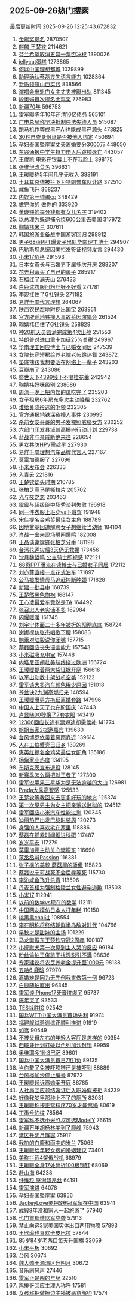 ## 2025-09-26热门搜索 
最后更新时间 2025-09-26 12:25:43.672832 
1. [金鸡奖提名](https://s.weibo.com/weibo?q=%E9%87%91%E9%B8%A1%E5%A5%96%E6%8F%90%E5%90%8D&t=31&band_rank=1&Refer=top) 2870507
1. [麒麟 王楚钦](https://s.weibo.com/weibo?q=%E9%BA%92%E9%BA%9F%20%E7%8E%8B%E6%A5%9A%E9%92%A6&t=31&band_rank=1&Refer=top) 2114621
1. [芬兰希望取消五常一票否决权](https://s.weibo.com/weibo?q=%E8%8A%AC%E5%85%B0%E5%B8%8C%E6%9C%9B%E5%8F%96%E6%B6%88%E4%BA%94%E5%B8%B8%E4%B8%80%E7%A5%A8%E5%90%A6%E5%86%B3%E6%9D%83&t=31&band_rank=1&Refer=top) 1390026
1. [jellycat蛋糕](https://s.weibo.com/weibo?q=%23jellycat%E8%9B%8B%E7%B3%95%23&t=31&band_rank=2&Refer=top) 1273865
1. [何以中国理想都城](https://s.weibo.com/weibo?q=%23%E4%BD%95%E4%BB%A5%E4%B8%AD%E5%9B%BD%E7%90%86%E6%83%B3%E9%83%BD%E5%9F%8E%23&t=31&band_rank=3&Refer=top) 1029899
1. [助理确认蔡磊丧失语言能力](https://s.weibo.com/weibo?q=%23%E5%8A%A9%E7%90%86%E7%A1%AE%E8%AE%A4%E8%94%A1%E7%A3%8A%E4%B8%A7%E5%A4%B1%E8%AF%AD%E8%A8%80%E8%83%BD%E5%8A%9B%23&t=31&band_rank=1&Refer=top) 1028364
1. [新质领航山西实践](https://s.weibo.com/weibo?q=%23%E6%96%B0%E8%B4%A8%E9%A2%86%E8%88%AA%E5%B1%B1%E8%A5%BF%E5%AE%9E%E8%B7%B5%23&t=31&band_rank=3&Refer=top) 838566
1. [演唱会出轨门女主丈夫被曝出轨](https://s.weibo.com/weibo?q=%23%E6%BC%94%E5%94%B1%E4%BC%9A%E5%87%BA%E8%BD%A8%E9%97%A8%E5%A5%B3%E4%B8%BB%E4%B8%88%E5%A4%AB%E8%A2%AB%E6%9B%9D%E5%87%BA%E8%BD%A8%23&t=31&band_rank=2&Refer=top) 811345
1. [段奥娟首次提名金鸡奖](https://s.weibo.com/weibo?q=%23%E6%AE%B5%E5%A5%A5%E5%A8%9F%E9%A6%96%E6%AC%A1%E6%8F%90%E5%90%8D%E9%87%91%E9%B8%A1%E5%A5%96%23&t=31&band_rank=4&Refer=top) 776983
1. [新疆70年](https://s.weibo.com/weibo?q=%23%E6%96%B0%E7%96%8670%E5%B9%B4%23&t=31&band_rank=3&Refer=top) 596753
1. [雷军曝陈年10年还清10亿债务](https://s.weibo.com/weibo?q=%23%E9%9B%B7%E5%86%9B%E6%9B%9D%E9%99%88%E5%B9%B410%E5%B9%B4%E8%BF%98%E6%B8%8510%E4%BA%BF%E5%80%BA%E5%8A%A1%23&t=31&band_rank=4&Refer=top) 565101
1. [广电总局称坚决抵制违法失德人员](https://s.weibo.com/weibo?q=%23%E5%B9%BF%E7%94%B5%E6%80%BB%E5%B1%80%E7%A7%B0%E5%9D%9A%E5%86%B3%E6%8A%B5%E5%88%B6%E8%BF%9D%E6%B3%95%E5%A4%B1%E5%BE%B7%E4%BA%BA%E5%91%98%23&t=31&band_rank=5&Refer=top) 515087
1. [跑马机作弊成黑产AI也能成黑产源头](https://s.weibo.com/weibo?q=%23%E8%B7%91%E9%A9%AC%E6%9C%BA%E4%BD%9C%E5%BC%8A%E6%88%90%E9%BB%91%E4%BA%A7AI%E4%B9%9F%E8%83%BD%E6%88%90%E9%BB%91%E4%BA%A7%E6%BA%90%E5%A4%B4%23&t=31&band_rank=3&Refer=top) 473825
1. [30秒自查身份证是否被他人绑定](https://s.weibo.com/weibo?q=%2330%E7%A7%92%E8%87%AA%E6%9F%A5%E8%BA%AB%E4%BB%BD%E8%AF%81%E6%98%AF%E5%90%A6%E8%A2%AB%E4%BB%96%E4%BA%BA%E7%BB%91%E5%AE%9A%23&t=31&band_rank=4&Refer=top) 450694
1. [孕妇泰国坠崖案丈夫离婚要分3000万](https://s.weibo.com/weibo?q=%E5%AD%95%E5%A6%87%E6%B3%B0%E5%9B%BD%E5%9D%A0%E5%B4%96%E6%A1%88%E4%B8%88%E5%A4%AB%E7%A6%BB%E5%A9%9A%E8%A6%81%E5%88%863000%E4%B8%87&t=31&band_rank=6&Refer=top) 448050
1. [东兴通报中学生持刀伤人后跳楼死亡](https://s.weibo.com/weibo?q=%23%E4%B8%9C%E5%85%B4%E9%80%9A%E6%8A%A5%E4%B8%AD%E5%AD%A6%E7%94%9F%E6%8C%81%E5%88%80%E4%BC%A4%E4%BA%BA%E5%90%8E%E8%B7%B3%E6%A5%BC%E6%AD%BB%E4%BA%A1%23&t=31&band_rank=6&Refer=top) 443057
1. [王俊凯 电影在银幕上不在我脸上](https://s.weibo.com/weibo?q=%E7%8E%8B%E4%BF%8A%E5%87%AF%20%E7%94%B5%E5%BD%B1%E5%9C%A8%E9%93%B6%E5%B9%95%E4%B8%8A%E4%B8%8D%E5%9C%A8%E6%88%91%E8%84%B8%E4%B8%8A&t=31&band_rank=7&Refer=top) 398175
1. [张维伊改菜名](https://s.weibo.com/weibo?q=%23%E5%BC%A0%E7%BB%B4%E4%BC%8A%E6%94%B9%E8%8F%9C%E5%90%8D%23&t=31&band_rank=40&Refer=top) 396631
1. [王暖暖称5年间几乎无收入](https://s.weibo.com/weibo?q=%23%E7%8E%8B%E6%9A%96%E6%9A%96%E7%A7%B05%E5%B9%B4%E9%97%B4%E5%87%A0%E4%B9%8E%E6%97%A0%E6%94%B6%E5%85%A5%23&t=31&band_rank=19&Refer=top) 388191
1. [土耳其总统被拦下为特朗普车队让路](https://s.weibo.com/weibo?q=%23%E5%9C%9F%E8%80%B3%E5%85%B6%E6%80%BB%E7%BB%9F%E8%A2%AB%E6%8B%A6%E4%B8%8B%E4%B8%BA%E7%89%B9%E6%9C%97%E6%99%AE%E8%BD%A6%E9%98%9F%E8%AE%A9%E8%B7%AF%23&t=31&band_rank=6&Refer=top) 372510
1. [咸鱼飞升](https://s.weibo.com/weibo?q=%E5%92%B8%E9%B1%BC%E9%A3%9E%E5%8D%87&t=31&band_rank=8&Refer=top) 368237
1. [内娱第一纯骗cp](https://s.weibo.com/weibo?q=%E5%86%85%E5%A8%B1%E7%AC%AC%E4%B8%80%E7%BA%AF%E9%AA%97cp&t=31&band_rank=8&Refer=top) 348429
1. [做完你的 做你的](https://s.weibo.com/weibo?q=%E5%81%9A%E5%AE%8C%E4%BD%A0%E7%9A%84%20%E5%81%9A%E4%BD%A0%E7%9A%84&t=31&band_rank=32&Refer=top) 333920
1. [董璇赚的每分钱都有女儿名字](https://s.weibo.com/weibo?q=%23%E8%91%A3%E7%92%87%E8%B5%9A%E7%9A%84%E6%AF%8F%E5%88%86%E9%92%B1%E9%83%BD%E6%9C%89%E5%A5%B3%E5%84%BF%E5%90%8D%E5%AD%97%23&t=31&band_rank=17&Refer=top) 319402
1. [以总理为躲逮捕令绕600公里去美国](https://s.weibo.com/weibo?q=%23%E4%BB%A5%E6%80%BB%E7%90%86%E4%B8%BA%E8%BA%B2%E9%80%AE%E6%8D%95%E4%BB%A4%E7%BB%95600%E5%85%AC%E9%87%8C%E5%8E%BB%E7%BE%8E%E5%9B%BD%23&t=31&band_rank=9&Refer=top) 317972
1. [鞠婧祎米兰](https://s.weibo.com/weibo?q=%E9%9E%A0%E5%A9%A7%E7%A5%8E%E7%B1%B3%E5%85%B0&t=31&band_rank=9&Refer=top) 307611
1. [韩国旅游业备战中国游客回归](https://s.weibo.com/weibo?q=%23%E9%9F%A9%E5%9B%BD%E6%97%85%E6%B8%B8%E4%B8%9A%E5%A4%87%E6%88%98%E4%B8%AD%E5%9B%BD%E6%B8%B8%E5%AE%A2%E5%9B%9E%E5%BD%92%23&t=31&band_rank=10&Refer=top) 298912
1. [男子68页PPT曝妻子出轨华南理工博士](https://s.weibo.com/weibo?q=%23%E7%94%B7%E5%AD%9068%E9%A1%B5PPT%E6%9B%9D%E5%A6%BB%E5%AD%90%E5%87%BA%E8%BD%A8%E5%8D%8E%E5%8D%97%E7%90%86%E5%B7%A5%E5%8D%9A%E5%A3%AB%23&t=31&band_rank=11&Refer=top) 294907
1. [巴勒斯坦总统因美拒发签证视频发言](https://s.weibo.com/weibo?q=%23%E5%B7%B4%E5%8B%92%E6%96%AF%E5%9D%A6%E6%80%BB%E7%BB%9F%E5%9B%A0%E7%BE%8E%E6%8B%92%E5%8F%91%E7%AD%BE%E8%AF%81%E8%A7%86%E9%A2%91%E5%8F%91%E8%A8%80%23&t=31&band_rank=16&Refer=top) 294430
1. [小米17价格](https://s.weibo.com/weibo?q=%E5%B0%8F%E7%B1%B317%E4%BB%B7%E6%A0%BC&t=31&band_rank=8&Refer=top) 291593
1. [日本女市长与已婚男下属多次开房](https://s.weibo.com/weibo?q=%23%E6%97%A5%E6%9C%AC%E5%A5%B3%E5%B8%82%E9%95%BF%E4%B8%8E%E5%B7%B2%E5%A9%9A%E7%94%B7%E4%B8%8B%E5%B1%9E%E5%A4%9A%E6%AC%A1%E5%BC%80%E6%88%BF%23&t=31&band_rank=12&Refer=top) 288207
1. [花光积蓄买了自己的房子](https://s.weibo.com/weibo?q=%E8%8A%B1%E5%85%89%E7%A7%AF%E8%93%84%E4%B9%B0%E4%BA%86%E8%87%AA%E5%B7%B1%E7%9A%84%E6%88%BF%E5%AD%90&t=31&band_rank=12&Refer=top) 285917
1. [石榴红了满天山](https://s.weibo.com/weibo?q=%23%E7%9F%B3%E6%A6%B4%E7%BA%A2%E4%BA%86%E6%BB%A1%E5%A4%A9%E5%B1%B1%23&t=31&band_rank=12&Refer=top) 276433
1. [白鹿试衣服问粉丝好不好看](https://s.weibo.com/weibo?q=%23%E7%99%BD%E9%B9%BF%E8%AF%95%E8%A1%A3%E6%9C%8D%E9%97%AE%E7%B2%89%E4%B8%9D%E5%A5%BD%E4%B8%8D%E5%A5%BD%E7%9C%8B%23&t=31&band_rank=14&Refer=top) 271781
1. [李现扛住了G社镜头](https://s.weibo.com/weibo?q=%23%E6%9D%8E%E7%8E%B0%E6%89%9B%E4%BD%8F%E4%BA%86G%E7%A4%BE%E9%95%9C%E5%A4%B4%23&t=31&band_rank=9&Refer=top) 271182
1. [易烊千玺代言理想](https://s.weibo.com/weibo?q=%E6%98%93%E7%83%8A%E5%8D%83%E7%8E%BA%E4%BB%A3%E8%A8%80%E7%90%86%E6%83%B3&t=31&band_rank=19&Refer=top) 264067
1. [陕西农民犁地时挖出国宝](https://s.weibo.com/weibo?q=%23%E9%99%95%E8%A5%BF%E5%86%9C%E6%B0%91%E7%8A%81%E5%9C%B0%E6%97%B6%E6%8C%96%E5%87%BA%E5%9B%BD%E5%AE%9D%23&t=31&band_rank=8&Refer=top) 263951
1. [官方辟谣地铁撞人事故系因演唱会](https://s.weibo.com/weibo?q=%23%E5%AE%98%E6%96%B9%E8%BE%9F%E8%B0%A3%E5%9C%B0%E9%93%81%E6%92%9E%E4%BA%BA%E4%BA%8B%E6%95%85%E7%B3%BB%E5%9B%A0%E6%BC%94%E5%94%B1%E4%BC%9A%23&t=31&band_rank=10&Refer=top) 261524
1. [鞠婧祎扛住了G社镜头](https://s.weibo.com/weibo?q=%23%E9%9E%A0%E5%A9%A7%E7%A5%8E%E6%89%9B%E4%BD%8F%E4%BA%86G%E7%A4%BE%E9%95%9C%E5%A4%B4%23&t=31&band_rank=14&Refer=top) 258829
1. [神20航天员圆满完成第4次出舱](https://s.weibo.com/weibo?q=%23%E7%A5%9E20%E8%88%AA%E5%A4%A9%E5%91%98%E5%9C%86%E6%BB%A1%E5%AE%8C%E6%88%90%E7%AC%AC4%E6%AC%A1%E5%87%BA%E8%88%B1%23&t=31&band_rank=10&Refer=top) 251553
1. [特朗普对进口重卡加征25%关税](https://s.weibo.com/weibo?q=%23%E7%89%B9%E6%9C%97%E6%99%AE%E5%AF%B9%E8%BF%9B%E5%8F%A3%E9%87%8D%E5%8D%A1%E5%8A%A0%E5%BE%8125%25%E5%85%B3%E7%A8%8E%23&t=31&band_rank=13&Refer=top) 249967
1. [华南理工回应博士与已婚女同居](https://s.weibo.com/weibo?q=%23%E5%8D%8E%E5%8D%97%E7%90%86%E5%B7%A5%E5%9B%9E%E5%BA%94%E5%8D%9A%E5%A3%AB%E4%B8%8E%E5%B7%B2%E5%A9%9A%E5%A5%B3%E5%90%8C%E5%B1%85%23&t=31&band_rank=31&Refer=top) 247539
1. [女院长穿短裙给养老院老头跳热舞](https://s.weibo.com/weibo?q=%23%E5%A5%B3%E9%99%A2%E9%95%BF%E7%A9%BF%E7%9F%AD%E8%A3%99%E7%BB%99%E5%85%BB%E8%80%81%E9%99%A2%E8%80%81%E5%A4%B4%E8%B7%B3%E7%83%AD%E8%88%9E%23&t=31&band_rank=15&Refer=top) 243872
1. [垫底辣孩我想要活在网络上一辈子](https://s.weibo.com/weibo?q=%E5%9E%AB%E5%BA%95%E8%BE%A3%E5%AD%A9%E6%88%91%E6%83%B3%E8%A6%81%E6%B4%BB%E5%9C%A8%E7%BD%91%E7%BB%9C%E4%B8%8A%E4%B8%80%E8%BE%88%E5%AD%90&t=31&band_rank=18&Refer=top) 243203
1. [豆瓣崩了](https://s.weibo.com/weibo?q=%E8%B1%86%E7%93%A3%E5%B4%A9%E4%BA%86&t=31&band_rank=11&Refer=top) 243086
1. [盛世天下4399线下不喝桂花羹](https://s.weibo.com/weibo?q=%E7%9B%9B%E4%B8%96%E5%A4%A9%E4%B8%8B4399%E7%BA%BF%E4%B8%8B%E4%B8%8D%E5%96%9D%E6%A1%82%E8%8A%B1%E7%BE%B9&t=31&band_rank=17&Refer=top) 242942
1. [鞠婧祎妈咪级别](https://s.weibo.com/weibo?q=%E9%9E%A0%E5%A9%A7%E7%A5%8E%E5%A6%88%E5%92%AA%E7%BA%A7%E5%88%AB&t=31&band_rank=12&Refer=top) 238686
1. [周深一晚上把内娱的瓜吃完了](https://s.weibo.com/weibo?q=%E5%91%A8%E6%B7%B1%E4%B8%80%E6%99%9A%E4%B8%8A%E6%8A%8A%E5%86%85%E5%A8%B1%E7%9A%84%E7%93%9C%E5%90%83%E5%AE%8C%E4%BA%86&t=31&band_rank=17&Refer=top) 235203
1. [女子租房6年房东多次主动降租](https://s.weibo.com/weibo?q=%23%E5%A5%B3%E5%AD%90%E7%A7%9F%E6%88%BF6%E5%B9%B4%E6%88%BF%E4%B8%9C%E5%A4%9A%E6%AC%A1%E4%B8%BB%E5%8A%A8%E9%99%8D%E7%A7%9F%23&t=31&band_rank=13&Refer=top) 232762
1. [谁给关晓彤选的毛领](https://s.weibo.com/weibo?q=%23%E8%B0%81%E7%BB%99%E5%85%B3%E6%99%93%E5%BD%A4%E9%80%89%E7%9A%84%E6%AF%9B%E9%A2%86%23&t=31&band_rank=14&Refer=top) 232305
1. [官方通报地铁深夜撞人事件](https://s.weibo.com/weibo?q=%23%E5%AE%98%E6%96%B9%E9%80%9A%E6%8A%A5%E5%9C%B0%E9%93%81%E6%B7%B1%E5%A4%9C%E6%92%9E%E4%BA%BA%E4%BA%8B%E4%BB%B6%23&t=31&band_rank=15&Refer=top) 230995
1. [杀前女友哥哥的男子发裸照威胁女方](https://s.weibo.com/weibo?q=%23%E6%9D%80%E5%89%8D%E5%A5%B3%E5%8F%8B%E5%93%A5%E5%93%A5%E7%9A%84%E7%94%B7%E5%AD%90%E5%8F%91%E8%A3%B8%E7%85%A7%E5%A8%81%E8%83%81%E5%A5%B3%E6%96%B9%23&t=31&band_rank=18&Refer=top) 230252
1. [六部门印发县域普高振兴行动计划](https://s.weibo.com/weibo?q=%23%E5%85%AD%E9%83%A8%E9%97%A8%E5%8D%B0%E5%8F%91%E5%8E%BF%E5%9F%9F%E6%99%AE%E9%AB%98%E6%8C%AF%E5%85%B4%E8%A1%8C%E5%8A%A8%E8%AE%A1%E5%88%92%23&t=31&band_rank=19&Refer=top) 229738
1. [蓝战非与亲戚断绝来往](https://s.weibo.com/weibo?q=%23%E8%93%9D%E6%88%98%E9%9D%9E%E4%B8%8E%E4%BA%B2%E6%88%9A%E6%96%AD%E7%BB%9D%E6%9D%A5%E5%BE%80%23&t=31&band_rank=21&Refer=top) 228654
1. [男女共防HPV需趁早](https://s.weibo.com/weibo?q=%23%E7%94%B7%E5%A5%B3%E5%85%B1%E9%98%B2HPV%E9%9C%80%E8%B6%81%E6%97%A9%23&t=31&band_rank=22&Refer=top) 227930
1. [易烊千玺理想汽车品牌代言人](https://s.weibo.com/weibo?q=%23%E6%98%93%E7%83%8A%E5%8D%83%E7%8E%BA%E7%90%86%E6%83%B3%E6%B1%BD%E8%BD%A6%E5%93%81%E7%89%8C%E4%BB%A3%E8%A8%80%E4%BA%BA%23&t=31&band_rank=23&Refer=top) 227167
1. [莫雷加德服了](https://s.weibo.com/weibo?q=%23%E8%8E%AB%E9%9B%B7%E5%8A%A0%E5%BE%B7%E6%9C%8D%E4%BA%86%23&t=31&band_rank=24&Refer=top) 227096
1. [小米发布会](https://s.weibo.com/weibo?q=%E5%B0%8F%E7%B1%B3%E5%8F%91%E5%B8%83%E4%BC%9A&t=31&band_rank=16&Refer=top) 226333
1. [入青云](https://s.weibo.com/weibo?q=%E5%85%A5%E9%9D%92%E4%BA%91&t=31&band_rank=15&Refer=top) 221816
1. [王楚钦幼头时期](https://s.weibo.com/weibo?q=%E7%8E%8B%E6%A5%9A%E9%92%A6%E5%B9%BC%E5%A4%B4%E6%97%B6%E6%9C%9F&t=31&band_rank=17&Refer=top) 210785
1. [张柏芝高马尾撕拉片](https://s.weibo.com/weibo?q=%23%E5%BC%A0%E6%9F%8F%E8%8A%9D%E9%AB%98%E9%A9%AC%E5%B0%BE%E6%92%95%E6%8B%89%E7%89%87%23&t=31&band_rank=25&Refer=top) 205702
1. [光与夜之恋](https://s.weibo.com/weibo?q=%E5%85%89%E4%B8%8E%E5%A4%9C%E4%B9%8B%E6%81%8B&t=31&band_rank=26&Refer=top) 203463
1. [霉霉与超级碗中场秀谈判失败](https://s.weibo.com/weibo?q=%23%E9%9C%89%E9%9C%89%E4%B8%8E%E8%B6%85%E7%BA%A7%E7%A2%97%E4%B8%AD%E5%9C%BA%E7%A7%80%E8%B0%88%E5%88%A4%E5%A4%B1%E8%B4%A5%23&t=31&band_rank=40&Refer=top) 196918
1. [同一件衣服上班穿vs下班穿](https://s.weibo.com/weibo?q=%E5%90%8C%E4%B8%80%E4%BB%B6%E8%A1%A3%E6%9C%8D%E4%B8%8A%E7%8F%AD%E7%A9%BFvs%E4%B8%8B%E7%8F%AD%E7%A9%BF&t=31&band_rank=28&Refer=top) 191948
1. [宋佳提名金鸡奖最佳女主角](https://s.weibo.com/weibo?q=%E5%AE%8B%E4%BD%B3%E6%8F%90%E5%90%8D%E9%87%91%E9%B8%A1%E5%A5%96%E6%9C%80%E4%BD%B3%E5%A5%B3%E4%B8%BB%E8%A7%92&t=31&band_rank=29&Refer=top) 188789
1. [因地贫基因遭解聘女子想继续当幼师](https://s.weibo.com/weibo?q=%E5%9B%A0%E5%9C%B0%E8%B4%AB%E5%9F%BA%E5%9B%A0%E9%81%AD%E8%A7%A3%E8%81%98%E5%A5%B3%E5%AD%90%E6%83%B3%E7%BB%A7%E7%BB%AD%E5%BD%93%E5%B9%BC%E5%B8%88&t=31&band_rank=30&Refer=top) 184104
1. [肖战一出来现场瞬间爆鸣](https://s.weibo.com/weibo?q=%E8%82%96%E6%88%98%E4%B8%80%E5%87%BA%E6%9D%A5%E7%8E%B0%E5%9C%BA%E7%9E%AC%E9%97%B4%E7%88%86%E9%B8%A3&t=31&band_rank=31&Refer=top) 182008
1. [王晶谈谢霆锋张柏芝分手](https://s.weibo.com/weibo?q=%23%E7%8E%8B%E6%99%B6%E8%B0%88%E8%B0%A2%E9%9C%86%E9%94%8B%E5%BC%A0%E6%9F%8F%E8%8A%9D%E5%88%86%E6%89%8B%23&t=31&band_rank=18&Refer=top) 181198
1. [台湾花莲灾后3天仍无救援](https://s.weibo.com/weibo?q=%23%E5%8F%B0%E6%B9%BE%E8%8A%B1%E8%8E%B2%E7%81%BE%E5%90%8E3%E5%A4%A9%E4%BB%8D%E6%97%A0%E6%95%91%E6%8F%B4%23&t=31&band_rank=19&Refer=top) 173456
1. [沈月魏哲鸣 公主骑士即视感](https://s.weibo.com/weibo?q=%E6%B2%88%E6%9C%88%E9%AD%8F%E5%93%B2%E9%B8%A3%20%E5%85%AC%E4%B8%BB%E9%AA%91%E5%A3%AB%E5%8D%B3%E8%A7%86%E6%84%9F&t=31&band_rank=20&Refer=top) 172121
1. [68页PPT曝光在读博士与已婚女子同居](https://s.weibo.com/weibo?q=%2368%E9%A1%B5PPT%E6%9B%9D%E5%85%89%E5%9C%A8%E8%AF%BB%E5%8D%9A%E5%A3%AB%E4%B8%8E%E5%B7%B2%E5%A9%9A%E5%A5%B3%E5%AD%90%E5%90%8C%E5%B1%85%23&t=31&band_rank=21&Refer=top) 172112
1. [刘亦菲直接一点花式泊车](https://s.weibo.com/weibo?q=%23%E5%88%98%E4%BA%A6%E8%8F%B2%E7%9B%B4%E6%8E%A5%E4%B8%80%E7%82%B9%E8%8A%B1%E5%BC%8F%E6%B3%8A%E8%BD%A6%23&t=31&band_rank=20&Refer=top) 171897
1. [公马被发情母马追赶摔断脖颈](https://s.weibo.com/weibo?q=%23%E5%85%AC%E9%A9%AC%E8%A2%AB%E5%8F%91%E6%83%85%E6%AF%8D%E9%A9%AC%E8%BF%BD%E8%B5%B6%E6%91%94%E6%96%AD%E8%84%96%E9%A2%88%23&t=31&band_rank=22&Refer=top) 171828
1. [新建一批县中](https://s.weibo.com/weibo?q=%23%E6%96%B0%E5%BB%BA%E4%B8%80%E6%89%B9%E5%8E%BF%E4%B8%AD%23&t=31&band_rank=32&Refer=top) 168739
1. [王楚然黑色旗袍](https://s.weibo.com/weibo?q=%E7%8E%8B%E6%A5%9A%E7%84%B6%E9%BB%91%E8%89%B2%E6%97%97%E8%A2%8D&t=31&band_rank=23&Refer=top) 168147
1. [王心凌最爱车竟然是TA](https://s.weibo.com/weibo?q=%23%E7%8E%8B%E5%BF%83%E5%87%8C%E6%9C%80%E7%88%B1%E8%BD%A6%E7%AB%9F%E7%84%B6%E6%98%AFTA%23&t=31&band_rank=25&Refer=top) 164492
1. [张召忠人老实话不多](https://s.weibo.com/weibo?q=%E5%BC%A0%E5%8F%AC%E5%BF%A0%E4%BA%BA%E8%80%81%E5%AE%9E%E8%AF%9D%E4%B8%8D%E5%A4%9A&t=31&band_rank=23&Refer=top) 162984
1. [闪耀暖暖](https://s.weibo.com/weibo?q=%E9%97%AA%E8%80%80%E6%9A%96%E6%9A%96&t=31&band_rank=26&Refer=top) 161745
1. [刘宇宁体面二十多年被折的彻彻底底](https://s.weibo.com/weibo?q=%E5%88%98%E5%AE%87%E5%AE%81%E4%BD%93%E9%9D%A2%E4%BA%8C%E5%8D%81%E5%A4%9A%E5%B9%B4%E8%A2%AB%E6%8A%98%E7%9A%84%E5%BD%BB%E5%BD%BB%E5%BA%95%E5%BA%95&t=31&band_rank=30&Refer=top) 158724
1. [谢娜模仿张杰唱歌下腰](https://s.weibo.com/weibo?q=%23%E8%B0%A2%E5%A8%9C%E6%A8%A1%E4%BB%BF%E5%BC%A0%E6%9D%B0%E5%94%B1%E6%AD%8C%E4%B8%8B%E8%85%B0%23&t=31&band_rank=27&Refer=top) 158083
1. [鲍蕾对陆毅说你闭嘴](https://s.weibo.com/weibo?q=%E9%B2%8D%E8%95%BE%E5%AF%B9%E9%99%86%E6%AF%85%E8%AF%B4%E4%BD%A0%E9%97%AD%E5%98%B4&t=31&band_rank=33&Refer=top) 157715
1. [蔡磊回应丧失语言能力](https://s.weibo.com/weibo?q=%23%E8%94%A1%E7%A3%8A%E5%9B%9E%E5%BA%94%E4%B8%A7%E5%A4%B1%E8%AF%AD%E8%A8%80%E8%83%BD%E5%8A%9B%23&t=31&band_rank=23&Refer=top) 157543
1. [小米磁吸充电宝](https://s.weibo.com/weibo?q=%E5%B0%8F%E7%B1%B3%E7%A3%81%E5%90%B8%E5%85%85%E7%94%B5%E5%AE%9D&t=31&band_rank=24&Refer=top) 157448
1. [内塔尼亚胡赴美航线绕过欧洲](https://s.weibo.com/weibo?q=%23%E5%86%85%E5%A1%94%E5%B0%BC%E4%BA%9A%E8%83%A1%E8%B5%B4%E7%BE%8E%E8%88%AA%E7%BA%BF%E7%BB%95%E8%BF%87%E6%AC%A7%E6%B4%B2%23&t=31&band_rank=34&Refer=top) 156724
1. [王暖暖提着两大袋证据开庭](https://s.weibo.com/weibo?q=%E7%8E%8B%E6%9A%96%E6%9A%96%E6%8F%90%E7%9D%80%E4%B8%A4%E5%A4%A7%E8%A2%8B%E8%AF%81%E6%8D%AE%E5%BC%80%E5%BA%AD&t=31&band_rank=35&Refer=top) 156616
1. [以军出动数十架战机空袭](https://s.weibo.com/weibo?q=%23%E4%BB%A5%E5%86%9B%E5%87%BA%E5%8A%A8%E6%95%B0%E5%8D%81%E6%9E%B6%E6%88%98%E6%9C%BA%E7%A9%BA%E8%A2%AD%23&t=31&band_rank=33&Refer=top) 152122
1. [雷军谈大多汽车颜色稀少原因](https://s.weibo.com/weibo?q=%23%E9%9B%B7%E5%86%9B%E8%B0%88%E5%A4%A7%E5%A4%9A%E6%B1%BD%E8%BD%A6%E9%A2%9C%E8%89%B2%E7%A8%80%E5%B0%91%E5%8E%9F%E5%9B%A0%23&t=31&band_rank=36&Refer=top) 151018
1. [苍兰诀2九渊高燃归来](https://s.weibo.com/weibo?q=%23%E8%8B%8D%E5%85%B0%E8%AF%802%E4%B9%9D%E6%B8%8A%E9%AB%98%E7%87%83%E5%BD%92%E6%9D%A5%23&t=31&band_rank=37&Refer=top) 148594
1. [王暖暖曝男方拖延离婚套路](https://s.weibo.com/weibo?q=%23%E7%8E%8B%E6%9A%96%E6%9A%96%E6%9B%9D%E7%94%B7%E6%96%B9%E6%8B%96%E5%BB%B6%E7%A6%BB%E5%A9%9A%E5%A5%97%E8%B7%AF%23&t=31&band_rank=46&Refer=top) 147996
1. [中国人上天了也在盼国庆](https://s.weibo.com/weibo?q=%23%E4%B8%AD%E5%9B%BD%E4%BA%BA%E4%B8%8A%E5%A4%A9%E4%BA%86%E4%B9%9F%E5%9C%A8%E7%9B%BC%E5%9B%BD%E5%BA%86%23&t=31&band_rank=27&Refer=top) 147443
1. [卢昱晓90秒换了7套衣服](https://s.weibo.com/weibo?q=%23%E5%8D%A2%E6%98%B1%E6%99%9390%E7%A7%92%E6%8D%A2%E4%BA%867%E5%A5%97%E8%A1%A3%E6%9C%8D%23&t=31&band_rank=38&Refer=top) 143419
1. [12306回应长途有票短途却需候补](https://s.weibo.com/weibo?q=%2312306%E5%9B%9E%E5%BA%94%E9%95%BF%E9%80%94%E6%9C%89%E7%A5%A8%E7%9F%AD%E9%80%94%E5%8D%B4%E9%9C%80%E5%80%99%E8%A1%A5%23&t=31&band_rank=48&Refer=top) 141774
1. [姐姐当家2拟邀嘉宾](https://s.weibo.com/weibo?q=%23%E5%A7%90%E5%A7%90%E5%BD%93%E5%AE%B62%E6%8B%9F%E9%82%80%E5%98%89%E5%AE%BE%23&t=31&band_rank=43&Refer=top) 139630
1. [台风博罗依带着风雨靠近](https://s.weibo.com/weibo?q=%23%E5%8F%B0%E9%A3%8E%E5%8D%9A%E7%BD%97%E4%BE%9D%E5%B8%A6%E7%9D%80%E9%A3%8E%E9%9B%A8%E9%9D%A0%E8%BF%91%23&t=31&band_rank=31&Refer=top) 139614
1. [人在工位蟹壳已归乡](https://s.weibo.com/weibo?q=%E4%BA%BA%E5%9C%A8%E5%B7%A5%E4%BD%8D%E8%9F%B9%E5%A3%B3%E5%B7%B2%E5%BD%92%E4%B9%A1&t=31&band_rank=39&Refer=top) 139269
1. [惠英红提名金鸡奖最佳女配角](https://s.weibo.com/weibo?q=%E6%83%A0%E8%8B%B1%E7%BA%A2%E6%8F%90%E5%90%8D%E9%87%91%E9%B8%A1%E5%A5%96%E6%9C%80%E4%BD%B3%E5%A5%B3%E9%85%8D%E8%A7%92&t=31&band_rank=40&Refer=top) 135186
1. [杨紫家业热度](https://s.weibo.com/weibo?q=%23%E6%9D%A8%E7%B4%AB%E5%AE%B6%E4%B8%9A%E7%83%AD%E5%BA%A6%23&t=31&band_rank=30&Refer=top) 134195
1. [布斯克茨宣布退役](https://s.weibo.com/weibo?q=%23%E5%B8%83%E6%96%AF%E5%85%8B%E8%8C%A8%E5%AE%A3%E5%B8%83%E9%80%80%E5%BD%B9%23&t=31&band_rank=42&Refer=top) 128145
1. [新赛季怎么两把就王者了](https://s.weibo.com/weibo?q=%E6%96%B0%E8%B5%9B%E5%AD%A3%E6%80%8E%E4%B9%88%E4%B8%A4%E6%8A%8A%E5%B0%B1%E7%8E%8B%E8%80%85%E4%BA%86&t=31&band_rank=32&Refer=top) 127300
1. [雷军说苹果三星华为是无法逾越的大山](https://s.weibo.com/weibo?q=%23%E9%9B%B7%E5%86%9B%E8%AF%B4%E8%8B%B9%E6%9E%9C%E4%B8%89%E6%98%9F%E5%8D%8E%E4%B8%BA%E6%98%AF%E6%97%A0%E6%B3%95%E9%80%BE%E8%B6%8A%E7%9A%84%E5%A4%A7%E5%B1%B1%23&t=31&band_rank=25&Refer=top) 126981
1. [Prada大秀高智感](https://s.weibo.com/weibo?q=%23Prada%E5%A4%A7%E7%A7%80%E9%AB%98%E6%99%BA%E6%84%9F%23&t=31&band_rank=44&Refer=top) 125533
1. [王楚钦等我回来去更多好玩的地方](https://s.weibo.com/weibo?q=%23%E7%8E%8B%E6%A5%9A%E9%92%A6%E7%AD%89%E6%88%91%E5%9B%9E%E6%9D%A5%E5%8E%BB%E6%9B%B4%E5%A4%9A%E5%A5%BD%E7%8E%A9%E7%9A%84%E5%9C%B0%E6%96%B9%23&t=31&band_rank=45&Refer=top) 125374
1. [第一次见男主为女主把亲爹送监狱的](https://s.weibo.com/weibo?q=%23%E7%AC%AC%E4%B8%80%E6%AC%A1%E8%A7%81%E7%94%B7%E4%B8%BB%E4%B8%BA%E5%A5%B3%E4%B8%BB%E6%8A%8A%E4%BA%B2%E7%88%B9%E9%80%81%E7%9B%91%E7%8B%B1%E7%9A%84%23&t=31&band_rank=46&Refer=top) 124512
1. [雷军回应小米汽车性能过剩](https://s.weibo.com/weibo?q=%23%E9%9B%B7%E5%86%9B%E5%9B%9E%E5%BA%94%E5%B0%8F%E7%B1%B3%E6%B1%BD%E8%BD%A6%E6%80%A7%E8%83%BD%E8%BF%87%E5%89%A9%23&t=31&band_rank=47&Refer=top) 120345
1. [迪丽热巴出发巴黎时装周](https://s.weibo.com/weibo?q=%23%E8%BF%AA%E4%B8%BD%E7%83%AD%E5%B7%B4%E5%87%BA%E5%8F%91%E5%B7%B4%E9%BB%8E%E6%97%B6%E8%A3%85%E5%91%A8%23&t=31&band_rank=26&Refer=top) 120273
1. [身强的人喜欢宅在家里](https://s.weibo.com/weibo?q=%23%E8%BA%AB%E5%BC%BA%E7%9A%84%E4%BA%BA%E5%96%9C%E6%AC%A2%E5%AE%85%E5%9C%A8%E5%AE%B6%E9%87%8C%23&t=31&band_rank=33&Refer=top) 118886
1. [蔡磊在抓紧时间推进科研](https://s.weibo.com/weibo?q=%23%E8%94%A1%E7%A3%8A%E5%9C%A8%E6%8A%93%E7%B4%A7%E6%97%B6%E9%97%B4%E6%8E%A8%E8%BF%9B%E7%A7%91%E7%A0%94%23&t=31&band_rank=27&Refer=top) 117487
1. [岁岁平安](https://s.weibo.com/weibo?q=%E5%B2%81%E5%B2%81%E5%B9%B3%E5%AE%89&t=31&band_rank=48&Refer=top) 117279
1. [莫雷加德主动关心樊振东](https://s.weibo.com/weibo?q=%23%E8%8E%AB%E9%9B%B7%E5%8A%A0%E5%BE%B7%E4%B8%BB%E5%8A%A8%E5%85%B3%E5%BF%83%E6%A8%8A%E6%8C%AF%E4%B8%9C%23&t=31&band_rank=34&Refer=top) 116690
1. [范丞丞喊Passion](https://s.weibo.com/weibo?q=%E8%8C%83%E4%B8%9E%E4%B8%9E%E5%96%8APassion&t=31&band_rank=28&Refer=top) 116381
1. [张子枫的美貌 蘑菇屋的骄傲](https://s.weibo.com/weibo?q=%E5%BC%A0%E5%AD%90%E6%9E%AB%E7%9A%84%E7%BE%8E%E8%B2%8C%20%E8%98%91%E8%8F%87%E5%B1%8B%E7%9A%84%E9%AA%84%E5%82%B2&t=31&band_rank=29&Refer=top) 115823
1. [蔡磊说宁可战死不会屈辱等死](https://s.weibo.com/weibo?q=%E8%94%A1%E7%A3%8A%E8%AF%B4%E5%AE%81%E5%8F%AF%E6%88%98%E6%AD%BB%E4%B8%8D%E4%BC%9A%E5%B1%88%E8%BE%B1%E7%AD%89%E6%AD%BB&t=31&band_rank=30&Refer=top) 115730
1. [李沁咸鱼飞升杀青](https://s.weibo.com/weibo?q=%E6%9D%8E%E6%B2%81%E5%92%B8%E9%B1%BC%E9%A3%9E%E5%8D%87%E6%9D%80%E9%9D%92&t=31&band_rank=49&Refer=top) 113596
1. [丹麦首相为强制格陵兰女性避孕道歉](https://s.weibo.com/weibo?q=%23%E4%B8%B9%E9%BA%A6%E9%A6%96%E7%9B%B8%E4%B8%BA%E5%BC%BA%E5%88%B6%E6%A0%BC%E9%99%B5%E5%85%B0%E5%A5%B3%E6%80%A7%E9%81%BF%E5%AD%95%E9%81%93%E6%AD%89%23&t=31&band_rank=50&Refer=top) 113503
1. [小米17](https://s.weibo.com/weibo?q=%E5%B0%8F%E7%B1%B317&t=31&band_rank=32&Refer=top) 112941
1. [以前的数学vs现在的数学](https://s.weibo.com/weibo?q=%E4%BB%A5%E5%89%8D%E7%9A%84%E6%95%B0%E5%AD%A6vs%E7%8E%B0%E5%9C%A8%E7%9A%84%E6%95%B0%E5%AD%A6&t=31&band_rank=33&Refer=top) 112111
1. [中国网友模仿日本人打年糕](https://s.weibo.com/weibo?q=%E4%B8%AD%E5%9B%BD%E7%BD%91%E5%8F%8B%E6%A8%A1%E4%BB%BF%E6%97%A5%E6%9C%AC%E4%BA%BA%E6%89%93%E5%B9%B4%E7%B3%95&t=31&band_rank=34&Refer=top) 110150
1. [桃黑黑chai过](https://s.weibo.com/weibo?q=%E6%A1%83%E9%BB%91%E9%BB%91chai%E8%BF%87&t=31&band_rank=34&Refer=top) 108554
1. [李在明称将终结朝鲜半岛敌对时代](https://s.weibo.com/weibo?q=%23%E6%9D%8E%E5%9C%A8%E6%98%8E%E7%A7%B0%E5%B0%86%E7%BB%88%E7%BB%93%E6%9C%9D%E9%B2%9C%E5%8D%8A%E5%B2%9B%E6%95%8C%E5%AF%B9%E6%97%B6%E4%BB%A3%23&t=31&band_rank=38&Refer=top) 104766
1. [早秋才是甜妹的主场](https://s.weibo.com/weibo?q=%E6%97%A9%E7%A7%8B%E6%89%8D%E6%98%AF%E7%94%9C%E5%A6%B9%E7%9A%84%E4%B8%BB%E5%9C%BA&t=31&band_rank=36&Refer=top) 101229
1. [马龙樊振东王楚钦夺冠2周年](https://s.weibo.com/weibo?q=%23%E9%A9%AC%E9%BE%99%E6%A8%8A%E6%8C%AF%E4%B8%9C%E7%8E%8B%E6%A5%9A%E9%92%A6%E5%A4%BA%E5%86%A02%E5%91%A8%E5%B9%B4%23&t=31&band_rank=39&Refer=top) 100107
1. [小抚慰犬第一次见到主人哭的反应](https://s.weibo.com/weibo?q=%E5%B0%8F%E6%8A%9A%E6%85%B0%E7%8A%AC%E7%AC%AC%E4%B8%80%E6%AC%A1%E8%A7%81%E5%88%B0%E4%B8%BB%E4%BA%BA%E5%93%AD%E7%9A%84%E5%8F%8D%E5%BA%94&t=31&band_rank=38&Refer=top) 99184
1. [粉丝偷拍王俊凯干扰观影引不满](https://s.weibo.com/weibo?q=%23%E7%B2%89%E4%B8%9D%E5%81%B7%E6%8B%8D%E7%8E%8B%E4%BF%8A%E5%87%AF%E5%B9%B2%E6%89%B0%E8%A7%82%E5%BD%B1%E5%BC%95%E4%B8%8D%E6%BB%A1%23&t=31&band_rank=39&Refer=top) 98636
1. [专家建议将农民养老金提升至1000元](https://s.weibo.com/weibo?q=%23%E4%B8%93%E5%AE%B6%E5%BB%BA%E8%AE%AE%E5%B0%86%E5%86%9C%E6%B0%91%E5%85%BB%E8%80%81%E9%87%91%E6%8F%90%E5%8D%87%E8%87%B31000%E5%85%83%23&t=31&band_rank=35&Refer=top) 98138
1. [五哈6 鹿晗](https://s.weibo.com/weibo?q=%E4%BA%94%E5%93%886%20%E9%B9%BF%E6%99%97&t=31&band_rank=36&Refer=top) 97970
1. [离婚难是因为无先例我来做第一例](https://s.weibo.com/weibo?q=%23%E7%A6%BB%E5%A9%9A%E9%9A%BE%E6%98%AF%E5%9B%A0%E4%B8%BA%E6%97%A0%E5%85%88%E4%BE%8B%E6%88%91%E6%9D%A5%E5%81%9A%E7%AC%AC%E4%B8%80%E4%BE%8B%23&t=31&band_rank=50&Refer=top) 96723
1. [白鹿随拍直出](https://s.weibo.com/weibo?q=%E7%99%BD%E9%B9%BF%E9%9A%8F%E6%8B%8D%E7%9B%B4%E5%87%BA&t=31&band_rank=37&Refer=top) 96345
1. [雷军谈iPhone17牙膏挤爆了](https://s.weibo.com/weibo?q=%23%E9%9B%B7%E5%86%9B%E8%B0%88iPhone17%E7%89%99%E8%86%8F%E6%8C%A4%E7%88%86%E4%BA%86%23&t=31&band_rank=38&Refer=top) 95737
1. [陈年哭了](https://s.weibo.com/weibo?q=%E9%99%88%E5%B9%B4%E5%93%AD%E4%BA%86&t=31&band_rank=39&Refer=top) 93533
1. [TES战胜IG](https://s.weibo.com/weibo?q=TES%E6%88%98%E8%83%9CIG&t=31&band_rank=40&Refer=top) 92542
1. [国乒WTT中国大满贯首场失利](https://s.weibo.com/weibo?q=%23%E5%9B%BD%E4%B9%92WTT%E4%B8%AD%E5%9B%BD%E5%A4%A7%E6%BB%A1%E8%B4%AF%E9%A6%96%E5%9C%BA%E5%A4%B1%E5%88%A9%23&t=31&band_rank=41&Refer=top) 91974
1. [福建舰试验训练正顺利推进](https://s.weibo.com/weibo?q=%23%E7%A6%8F%E5%BB%BA%E8%88%B0%E8%AF%95%E9%AA%8C%E8%AE%AD%E7%BB%83%E6%AD%A3%E9%A1%BA%E5%88%A9%E6%8E%A8%E8%BF%9B%23&t=31&band_rank=42&Refer=top) 91919
1. [如鸢](https://s.weibo.com/weibo?q=%E5%A6%82%E9%B8%A2&t=31&band_rank=43&Refer=top) 90549
1. [不被父母左右的年轻人客厅是怎样的](https://s.weibo.com/weibo?q=%E4%B8%8D%E8%A2%AB%E7%88%B6%E6%AF%8D%E5%B7%A6%E5%8F%B3%E7%9A%84%E5%B9%B4%E8%BD%BB%E4%BA%BA%E5%AE%A2%E5%8E%85%E6%98%AF%E6%80%8E%E6%A0%B7%E7%9A%84&t=31&band_rank=42&Refer=top) 90354
1. [西班牙计划打破以色列加沙封锁](https://s.weibo.com/weibo?q=%23%E8%A5%BF%E7%8F%AD%E7%89%99%E8%AE%A1%E5%88%92%E6%89%93%E7%A0%B4%E4%BB%A5%E8%89%B2%E5%88%97%E5%8A%A0%E6%B2%99%E5%B0%81%E9%94%81%23&t=31&band_rank=44&Refer=top) 89959
1. [奥维耶多1比3巴萨](https://s.weibo.com/weibo?q=%E5%A5%A5%E7%BB%B4%E8%80%B6%E5%A4%9A1%E6%AF%943%E5%B7%B4%E8%90%A8&t=31&band_rank=43&Refer=top) 89601
1. [国乒中国大满贯首日7胜1负](https://s.weibo.com/weibo?q=%23%E5%9B%BD%E4%B9%92%E4%B8%AD%E5%9B%BD%E5%A4%A7%E6%BB%A1%E8%B4%AF%E9%A6%96%E6%97%A57%E8%83%9C1%E8%B4%9F%23&t=31&band_rank=44&Refer=top) 89135
1. [当你戴了免被吓项链还是被吓到](https://s.weibo.com/weibo?q=%E5%BD%93%E4%BD%A0%E6%88%B4%E4%BA%86%E5%85%8D%E8%A2%AB%E5%90%93%E9%A1%B9%E9%93%BE%E8%BF%98%E6%98%AF%E8%A2%AB%E5%90%93%E5%88%B0&t=31&band_rank=45&Refer=top) 88889
1. [台风桦加沙停止编号](https://s.weibo.com/weibo?q=%23%E5%8F%B0%E9%A3%8E%E6%A1%A6%E5%8A%A0%E6%B2%99%E5%81%9C%E6%AD%A2%E7%BC%96%E5%8F%B7%23&t=31&band_rank=44&Refer=top) 87972
1. [王暖暖起诉离婚案开庭](https://s.weibo.com/weibo?q=%E7%8E%8B%E6%9A%96%E6%9A%96%E8%B5%B7%E8%AF%89%E7%A6%BB%E5%A9%9A%E6%A1%88%E5%BC%80%E5%BA%AD&t=31&band_rank=46&Refer=top) 86785
1. [人社局回应领结婚证后入职婚假被拒](https://s.weibo.com/weibo?q=%23%E4%BA%BA%E7%A4%BE%E5%B1%80%E5%9B%9E%E5%BA%94%E9%A2%86%E7%BB%93%E5%A9%9A%E8%AF%81%E5%90%8E%E5%85%A5%E8%81%8C%E5%A9%9A%E5%81%87%E8%A2%AB%E6%8B%92%23&t=31&band_rank=45&Refer=top) 84239
1. [好像我梦里那种上不了的厕所](https://s.weibo.com/weibo?q=%E5%A5%BD%E5%83%8F%E6%88%91%E6%A2%A6%E9%87%8C%E9%82%A3%E7%A7%8D%E4%B8%8A%E4%B8%8D%E4%BA%86%E7%9A%84%E5%8E%95%E6%89%80&t=31&band_rank=46&Refer=top) 83031
1. [王暖暖称按正常程序70岁才能离婚](https://s.weibo.com/weibo?q=%23%E7%8E%8B%E6%9A%96%E6%9A%96%E7%A7%B0%E6%8C%89%E6%AD%A3%E5%B8%B8%E7%A8%8B%E5%BA%8F70%E5%B2%81%E6%89%8D%E8%83%BD%E7%A6%BB%E5%A9%9A%23&t=31&band_rank=50&Refer=top) 80619
1. [丁禹兮豹纹](https://s.weibo.com/weibo?q=%E4%B8%81%E7%A6%B9%E5%85%AE%E8%B1%B9%E7%BA%B9&t=31&band_rank=48&Refer=top) 78564
1. [雷军称不选小米YU7可选ModelY](https://s.weibo.com/weibo?q=%23%E9%9B%B7%E5%86%9B%E7%A7%B0%E4%B8%8D%E9%80%89%E5%B0%8F%E7%B1%B3YU7%E5%8F%AF%E9%80%89ModelY%23&t=31&band_rank=47&Refer=top) 76615
1. [新疆万年胡杨林美到了巅峰](https://s.weibo.com/weibo?q=%23%E6%96%B0%E7%96%86%E4%B8%87%E5%B9%B4%E8%83%A1%E6%9D%A8%E6%9E%97%E7%BE%8E%E5%88%B0%E4%BA%86%E5%B7%85%E5%B3%B0%23&t=31&band_rank=49&Refer=top) 75943
1. [湾区升明月阵容](https://s.weibo.com/weibo?q=%E6%B9%BE%E5%8C%BA%E5%8D%87%E6%98%8E%E6%9C%88%E9%98%B5%E5%AE%B9&t=31&band_rank=49&Refer=top) 75917
1. [我拍的白鹿和雨中的米兰](https://s.weibo.com/weibo?q=%E6%88%91%E6%8B%8D%E7%9A%84%E7%99%BD%E9%B9%BF%E5%92%8C%E9%9B%A8%E4%B8%AD%E7%9A%84%E7%B1%B3%E5%85%B0&t=31&band_rank=50&Refer=top) 75063
1. [王暖暖给年轻女孩的婚姻建议](https://s.weibo.com/weibo?q=%23%E7%8E%8B%E6%9A%96%E6%9A%96%E7%BB%99%E5%B9%B4%E8%BD%BB%E5%A5%B3%E5%AD%A9%E7%9A%84%E5%A9%9A%E5%A7%BB%E5%BB%BA%E8%AE%AE%23&t=31&band_rank=48&Refer=top) 73401
1. [美称拦截4架俄战机](https://s.weibo.com/weibo?q=%23%E7%BE%8E%E7%A7%B0%E6%8B%A6%E6%88%AA4%E6%9E%B6%E4%BF%84%E6%88%98%E6%9C%BA%23&t=31&band_rank=47&Refer=top) 68979
1. [王暖暖全身17处骨折100根钢钉](https://s.weibo.com/weibo?q=%23%E7%8E%8B%E6%9A%96%E6%9A%96%E5%85%A8%E8%BA%AB17%E5%A4%84%E9%AA%A8%E6%8A%98100%E6%A0%B9%E9%92%A2%E9%92%89%23&t=31&band_rank=10&Refer=top) 68069
1. [赴山海](https://s.weibo.com/weibo?q=%E8%B5%B4%E5%B1%B1%E6%B5%B7&t=31&band_rank=29&Refer=top) 64238
1. [纤维粒 感谢碧昂丝](https://s.weibo.com/weibo?q=%E7%BA%A4%E7%BB%B4%E7%B2%92%20%E6%84%9F%E8%B0%A2%E7%A2%A7%E6%98%82%E4%B8%9D&t=31&band_rank=32&Refer=top) 64191
1. [雷军演讲](https://s.weibo.com/weibo?q=%E9%9B%B7%E5%86%9B%E6%BC%94%E8%AE%B2&t=31&band_rank=40&Refer=top) 64078
1. [孕妇泰国坠崖案](https://s.weibo.com/weibo?q=%23%E5%AD%95%E5%A6%87%E6%B3%B0%E5%9B%BD%E5%9D%A0%E5%B4%96%E6%A1%88%23&t=31&band_rank=49&Refer=top) 63956
1. [JackeyLove要把S赛冠军留在中国](https://s.weibo.com/weibo?q=%23JackeyLove%E8%A6%81%E6%8A%8AS%E8%B5%9B%E5%86%A0%E5%86%9B%E7%95%99%E5%9C%A8%E4%B8%AD%E5%9B%BD%23&t=31&band_rank=50&Refer=top) 63941
1. [成毅8年没和家人一起旅游了](https://s.weibo.com/weibo?q=%23%E6%88%90%E6%AF%858%E5%B9%B4%E6%B2%A1%E5%92%8C%E5%AE%B6%E4%BA%BA%E4%B8%80%E8%B5%B7%E6%97%85%E6%B8%B8%E4%BA%86%23&t=31&band_rank=45&Refer=top) 57940
1. [也门首都遭以军空袭](https://s.weibo.com/weibo?q=%23%E4%B9%9F%E9%97%A8%E9%A6%96%E9%83%BD%E9%81%AD%E4%BB%A5%E5%86%9B%E7%A9%BA%E8%A2%AD%23&t=31&band_rank=44&Refer=top) 57913
1. [禁止向这3家美国实体出口两用物项](https://s.weibo.com/weibo?q=%23%E7%A6%81%E6%AD%A2%E5%90%91%E8%BF%993%E5%AE%B6%E7%BE%8E%E5%9B%BD%E5%AE%9E%E4%BD%93%E5%87%BA%E5%8F%A3%E4%B8%A4%E7%94%A8%E7%89%A9%E9%A1%B9%23&t=31&band_rank=24&Refer=top) 57893
1. [王欣瑜也喜欢卡皮巴拉](https://s.weibo.com/weibo?q=%E7%8E%8B%E6%AC%A3%E7%91%9C%E4%B9%9F%E5%96%9C%E6%AC%A2%E5%8D%A1%E7%9A%AE%E5%B7%B4%E6%8B%89&t=31&band_rank=44&Refer=top) 57844
1. [85岁84岁老两口每天升国旗](https://s.weibo.com/weibo?q=%2385%E5%B2%8184%E5%B2%81%E8%80%81%E4%B8%A4%E5%8F%A3%E6%AF%8F%E5%A4%A9%E5%8D%87%E5%9B%BD%E6%97%97%23&t=31&band_rank=18&Refer=top) 33059
1. [小米平板](https://s.weibo.com/weibo?q=%E5%B0%8F%E7%B1%B3%E5%B9%B3%E6%9D%BF&t=31&band_rank=39&Refer=top) 30692
1. [台风](https://s.weibo.com/weibo?q=%E5%8F%B0%E9%A3%8E&t=31&band_rank=47&Refer=top) 30674
1. [魏大勋王源湾区升明月](https://s.weibo.com/weibo?q=%23%E9%AD%8F%E5%A4%A7%E5%8B%8B%E7%8E%8B%E6%BA%90%E6%B9%BE%E5%8C%BA%E5%8D%87%E6%98%8E%E6%9C%88%23&t=31&band_rank=48&Refer=top) 30672
1. [音乐剧风声](https://s.weibo.com/weibo?q=%E9%9F%B3%E4%B9%90%E5%89%A7%E9%A3%8E%E5%A3%B0&t=31&band_rank=50&Refer=top) 27446
1. [雷军正是闯的年纪](https://s.weibo.com/weibo?q=%23%E9%9B%B7%E5%86%9B%E6%AD%A3%E6%98%AF%E9%97%AF%E7%9A%84%E5%B9%B4%E7%BA%AA%23&t=31&band_rank=46&Refer=top) 22510
1. [鸡排哥回应主理人称呼](https://s.weibo.com/weibo?q=%23%E9%B8%A1%E6%8E%92%E5%93%A5%E5%9B%9E%E5%BA%94%E4%B8%BB%E7%90%86%E4%BA%BA%E7%A7%B0%E5%91%BC%23&t=31&band_rank=41&Refer=top) 17581
1. [女孩称拒做擦边主播被恶意解约](https://s.weibo.com/weibo?q=%23%E5%A5%B3%E5%AD%A9%E7%A7%B0%E6%8B%92%E5%81%9A%E6%93%A6%E8%BE%B9%E4%B8%BB%E6%92%AD%E8%A2%AB%E6%81%B6%E6%84%8F%E8%A7%A3%E7%BA%A6%23&t=31&band_rank=50&Refer=top) 17574
